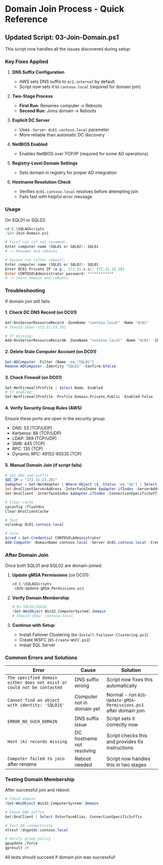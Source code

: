 # Domain Join Process - Quick Reference

## Updated Script: 03-Join-Domain.ps1

This script now handles all the issues discovered during setup:

### Key Fixes Applied

1. **DNS Suffix Configuration**
   - AWS sets DNS suffix to `ec2.internal` by default
   - Script now sets it to `contoso.local` (required for domain join)

2. **Two-Stage Process**
   - **First Run**: Renames computer → Reboots
   - **Second Run**: Joins domain → Reboots

3. **Explicit DC Server**
   - Uses `-Server dc01.contoso.local` parameter
   - More reliable than automatic DC discovery

4. **NetBIOS Enabled**
   - Enables NetBIOS over TCP/IP (required for some AD operations)

5. **Registry-Level Domain Settings**
   - Sets domain in registry for proper AD integration

6. **Hostname Resolution Check**
   - Verifies `dc01.contoso.local` resolves before attempting join
   - Fails fast with helpful error message

### Usage

On SQL01 or SQL02:

```powershell
cd C:\SQLAGScripts
.\03-Join-Domain.ps1

# First run (if not renamed):
Enter computer name (SQL01 or SQL02): SQL01
# -> Renames and reboots

# Second run (after reboot):
Enter computer name (SQL01 or SQL02): SQL01
Enter DC01 Private IP (e.g., 172.31.x.x): 172.31.23.201
Enter CONTOSO\Administrator password: ************
# -> Joins domain and reboots
```

### Troubleshooting

If domain join still fails:

#### 1. Check DC DNS Record (on DC01)
```powershell
Get-DnsServerResourceRecord -ZoneName "contoso.local" -Name "dc01"
# Should show: 172.31.23.201

# If missing:
Add-DnsServerResourceRecordA -ZoneName "contoso.local" -Name "dc01" -IPv4Address "172.31.23.201"
```

#### 2. Delete Stale Computer Account (on DC01)
```powershell
Get-ADComputer -Filter {Name -eq "SQL01"}
Remove-ADComputer -Identity "SQL01" -Confirm:$false
```

#### 3. Check Firewall (on DC01)
```powershell
Get-NetFirewallProfile | Select Name, Enabled
# If enabled:
Set-NetFirewallProfile -Profile Domain,Private,Public -Enabled False
```

#### 4. Verify Security Group Rules (AWS)
Ensure these ports are open in the security group:
- DNS: 53 (TCP/UDP)
- Kerberos: 88 (TCP/UDP)
- LDAP: 389 (TCP/UDP)
- SMB: 445 (TCP)
- RPC: 135 (TCP)
- Dynamic RPC: 49152-65535 (TCP)

#### 5. Manual Domain Join (if script fails)
```powershell
# Set DNS and suffix
$DC_IP = "172.31.23.201"
$adapter = Get-NetAdapter | Where-Object {$_.Status -eq "Up"} | Select-Object -First 1
Set-DnsClientServerAddress -InterfaceIndex $adapter.ifIndex -ServerAddresses $DC_IP
Set-DnsClient -InterfaceIndex $adapter.ifIndex -ConnectionSpecificSuffix "contoso.local"

# Clear cache
ipconfig /flushdns
Clear-DnsClientCache

# Test
nslookup dc01.contoso.local

# Join
$cred = Get-Credential CONTOSO\Administrator
Add-Computer -DomainName contoso.local -Server dc01.contoso.local -Credential $cred -Restart
```

### After Domain Join

Once both SQL01 and SQL02 are domain-joined:

1. **Update gMSA Permissions** (on DC01):
   ```powershell
   cd C:\SQLAGScripts
   .\02b-Update-gMSA-Permissions.ps1
   ```

2. **Verify Domain Membership**:
   ```powershell
   # On SQL01/SQL02
   (Get-WmiObject Win32_ComputerSystem).Domain
   # Should show: contoso.local
   ```

3. **Continue with Setup**:
   - Install Failover Clustering (`04-Install-Failover-Clustering.ps1`)
   - Create WSFC (`05-Create-WSFC.ps1`)
   - Install SQL Server

### Common Errors and Solutions

| Error | Cause | Solution |
|-------|-------|----------|
| `The specified domain either does not exist or could not be contacted` | DNS suffix wrong | Script now fixes this automatically |
| `Cannot find an object with identity: 'SQL01$'` | Computer not in domain yet | Normal - run `02b-Update-gMSA-Permissions.ps1` after domain join |
| `ERROR_NO_SUCH_DOMAIN` | DNS suffix issue | Script sets it correctly now |
| `Host (A) records missing` | DC hostname not resolving | Script checks this and provides fix instructions |
| `Computer failed to join` after rename | Reboot needed | Script now handles this in two stages |

### Testing Domain Membership

After successful join and reboot:

```powershell
# Check domain
(Get-WmiObject Win32_ComputerSystem).Domain

# Check DNS suffix
Get-DnsClient | Select InterfaceAlias, ConnectionSpecificSuffix

# Test AD connectivity
nltest /dsgetdc:contoso.local

# Verify group policy
gpupdate /force
gpresult /r
```

All tests should succeed if domain join was successful!


